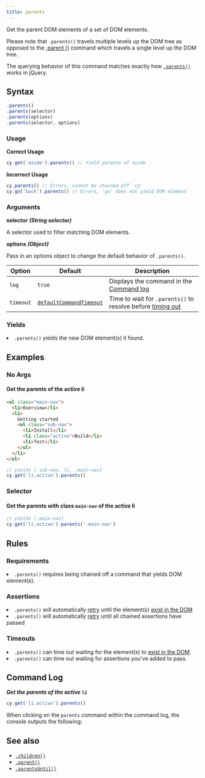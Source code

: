 ```yaml
---
title: parents
---
```


Get the parent DOM elements of a set of DOM elements.

Please note that `.parents()` travels multiple levels up the DOM tree as opposed
to the [.parent ()](/api/commands/parent) command which travels a single level
up the DOM tree.

<Alert type="info">

The querying behavior of this command matches exactly how
[`.parents()`](http://api.jquery.com/parents) works in jQuery.

</Alert>

## Syntax

```javascript
.parents()
.parents(selector)
.parents(options)
.parents(selector, options)
```

### Usage

**<Icon name="check-circle" color="green"></Icon> Correct Usage**

```javascript
cy.get('aside').parents() // Yield parents of aside
```

**<Icon name="exclamation-triangle" color="red"></Icon> Incorrect Usage**

```javascript
cy.parents() // Errors, cannot be chained off 'cy'
cy.go('back').parents() // Errors, 'go' does not yield DOM element
```

### Arguments

**<Icon name="angle-right"></Icon> selector** **_(String selector)_**

A selector used to filter matching DOM elements.

**<Icon name="angle-right"></Icon> options** **_(Object)_**

Pass in an options object to change the default behavior of `.parents()`.

| Option    | Default                                                              | Description                                                                              |
| --------- | -------------------------------------------------------------------- | ---------------------------------------------------------------------------------------- |
| `log`     | `true`                                                               | Displays the command in the [Command log](/guides/core-concepts/test-runner#Command-Log) |
| `timeout` | [`defaultCommandTimeout`](/guides/references/configuration#Timeouts) | Time to wait for `.parents()` to resolve before [timing out](#Timeouts)                  |

### Yields [<Icon name="question-circle"/>](/guides/core-concepts/introduction-to-cypress#Subject-Management)

<List><li>`.parents()` yields the new DOM element(s) it found.</li></List>

## Examples

### No Args

#### Get the parents of the active li

```html
<ul class="main-nav">
  <li>Overview</li>
  <li>
    Getting started
    <ul class="sub-nav">
      <li>Install</li>
      <li class="active">Build</li>
      <li>Test</li>
    </ul>
  </li>
</ul>
```

```javascript
// yields [.sub-nav, li, .main-nav]
cy.get('li.active').parents()
```

### Selector

#### Get the parents with class `main-nav` of the active li

```javascript
// yields [.main-nav]
cy.get('li.active').parents('.main-nav')
```

## Rules

### Requirements [<Icon name="question-circle"/>](/guides/core-concepts/introduction-to-cypress#Chains-of-Commands)

<List><li>`.parents()` requires being chained off a command that yields DOM
element(s).</li></List>

### Assertions [<Icon name="question-circle"/>](/guides/core-concepts/introduction-to-cypress#Assertions)

<List><li>`.parents()` will automatically
[retry](/guides/core-concepts/retry-ability) until the element(s)
[exist in the DOM](/guides/core-concepts/introduction-to-cypress#Default-Assertions)</li><li>`.parents()`
will automatically [retry](/guides/core-concepts/retry-ability) until all
chained assertions have passed</li></List>

### Timeouts [<Icon name="question-circle"/>](/guides/core-concepts/introduction-to-cypress#Timeouts)

<List><li>`.parents()` can time out waiting for the element(s) to
[exist in the DOM](/guides/core-concepts/introduction-to-cypress#Default-Assertions).</li><li>`.parents()`
can time out waiting for assertions you've added to pass.</li></List>

## Command Log

**_Get the parents of the active `li`_**

```javascript
cy.get('li.active').parents()
```

<DocsImage src="/img/api/parents/get-all-parents-of-a-dom-element.png" alt="Command Log parents" />

When clicking on the `parents` command within the command log, the console
outputs the following:

<DocsImage src="/img/api/parents/parents-elements-displayed-in-devtools-console.png" alt="Console Log parents" />

## See also

- [`.children()`](/api/commands/children)
- [`.parent()`](/api/commands/parent)
- [`.parentsUntil()`](/api/commands/parentsuntil)
